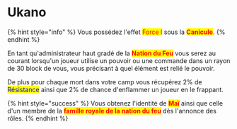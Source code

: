 # Ukano

{% hint style="info" %}
Vous possédez l'effet <mark style="color:red;">Force I</mark> sous la <mark style="color:red;">**Canicule**</mark>.
{% endhint %}

En tant qu'administrateur haut gradé de la <mark style="color:red;">**Nation du Feu**</mark> vous serez au courant lorsqu'un joueur utilise un pouvoir ou une commande dans un rayon de 30 block de vous, vous précisant à quel élément est relié le pouvoir.

De plus pour chaque mort dans votre camp vous récupérez 2% de <mark style="color:blue;">Résistance</mark> ainsi que 2% de chance d'enflammer un joueur en le frappant.

{% hint style="success" %}
Vous obtenez l'identité de <mark style="color:red;">**Maï**</mark> ainsi que celle d'un membre de la <mark style="color:red;">**famille royale de la nation du feu**</mark> dès l'annonce des rôles.
{% endhint %}

<figure><img src="https://th.bing.com/th/id/OIP.dJ7z3ayKyf3axBOIH5ygBAHaFj?pid=ImgDet&#x26;rs=1" alt=""><figcaption></figcaption></figure>
